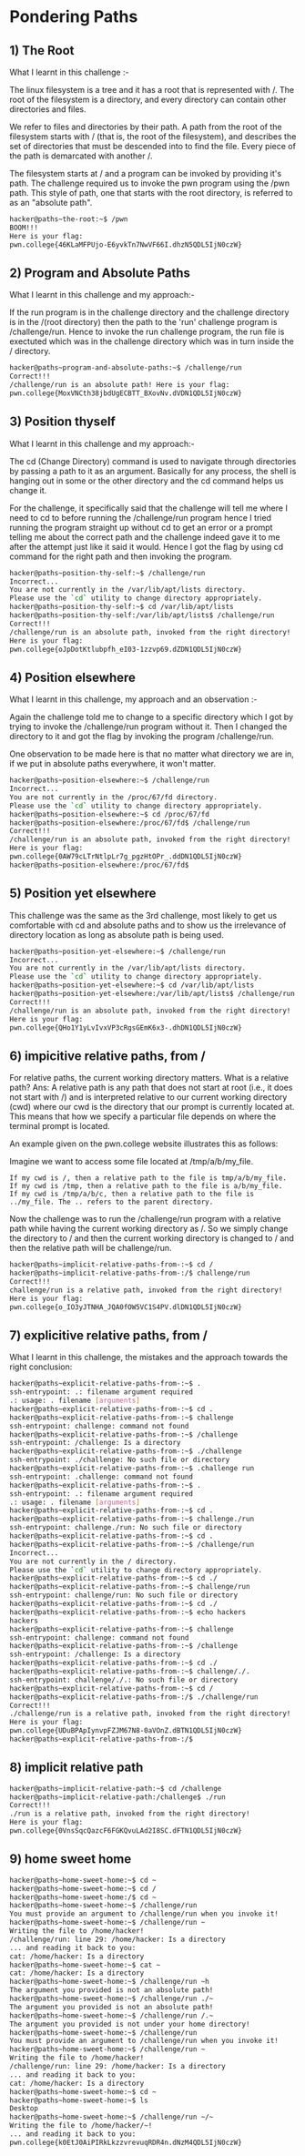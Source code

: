 # Pondering Paths

## 1) The Root
 What I learnt in this challenge :-

The linux filesystem is a tree and it has a root that is represented with /.  The root of the filesystem is a directory, and every directory can contain other directories and files.

We refer to files and directories by their path. A path from the root of the filesystem starts with / (that is, the root of the filesystem), and describes the set of directories that must be descended into to find the file. Every piece of the path is demarcated with another /.

The filesystem starts at / and a program can be invoked by providing it's path. The challenge required us to invoke the pwn program using the /pwn path. This style of path, one that starts with the root directory, is referred to as an "absolute path".

```bash
hacker@paths~the-root:~$ /pwn
BOOM!!!
Here is your flag:
pwn.college{46KLaMFPUjo-E6yvkTn7NwVF66I.dhzN5QDL5IjN0czW}
```
## 2) Program and Absolute Paths
What I learnt in this challenge and my approach:-

If the run program is in the challenge directory and the challenge directory is in the /(root directory) then the path to the 'run' challenge program is /challenge/run. Hence to invoke the run challenge program, the run file is exectuted which was in the challenge directory which was in turn inside the / directory.


```bash
hacker@paths~program-and-absolute-paths:~$ /challenge/run
Correct!!!
/challenge/run is an absolute path! Here is your flag:
pwn.college{MoxVNCth38jbdUgECBTT_BXovNv.dVDN1QDL5IjN0czW}
```

## 3) Position thyself

What I learnt in this challenge and my approach:-

The cd (Change Directory) command is used to navigate through directories by passing a path to it as an argument. Basically for any process, the shell is hanging out in some or the other directory and the cd command helps us change it.

For the challenge, it specifically said that the challenge will tell me where I need to cd to before running the /challenge/run program hence I tried running the program straight up without cd to get an error or a prompt telling me about the correct path and the challenge indeed gave it to me after the attempt just like it said it would. Hence I got the flag by using cd command for the right path and then invoking the program.
```bash
hacker@paths~position-thy-self:~$ /challenge/run
Incorrect...
You are not currently in the /var/lib/apt/lists directory.
Please use the `cd` utility to change directory appropriately.
hacker@paths~position-thy-self:~$ cd /var/lib/apt/lists
hacker@paths~position-thy-self:/var/lib/apt/lists$ /challenge/run
Correct!!!
/challenge/run is an absolute path, invoked from the right directory!
Here is your flag:
pwn.college{oJpDotKtlubpfh_eI03-1zzvp69.dZDN1QDL5IjN0czW}
```
## 4) Position elsewhere

What I learnt in this challenge, my approach and an observation :-

Again the challenge told me to change to a specific directory which I got by trying to invoke the /challenge/run program without it.
Then I changed the directory to it and got the flag by invoking the program /challenge/run.

One observation to be made here is that no matter what directory we are in, if we put in absolute paths everywhere, it won't matter.

```bash
hacker@paths~position-elsewhere:~$ /challenge/run
Incorrect...
You are not currently in the /proc/67/fd directory.
Please use the `cd` utility to change directory appropriately.
hacker@paths~position-elsewhere:~$ cd /proc/67/fd
hacker@paths~position-elsewhere:/proc/67/fd$ /challenge/run
Correct!!!
/challenge/run is an absolute path, invoked from the right directory!
Here is your flag:
pwn.college{0AW79cLTrNtlpLr7g_pgzHtOPr_.ddDN1QDL5IjN0czW}
hacker@paths~position-elsewhere:/proc/67/fd$ 
```
## 5) Position yet elsewhere 

This challenge was the same as the 3rd challenge, most likely to get us comfortable with cd and absolute paths and to show us the irrelevance of directory location as long as absolute path is being used.

```bash
hacker@paths~position-yet-elsewhere:~$ /challenge/run
Incorrect...
You are not currently in the /var/lib/apt/lists directory.
Please use the `cd` utility to change directory appropriately.
hacker@paths~position-yet-elsewhere:~$ cd /var/lib/apt/lists
hacker@paths~position-yet-elsewhere:/var/lib/apt/lists$ /challenge/run
Correct!!!
/challenge/run is an absolute path, invoked from the right directory!
Here is your flag:
pwn.college{QHo1Y1yLvIvxVP3cRgsGEmK6x3-.dhDN1QDL5IjN0czW}
```
## 6) impicitive relative paths, from /

For relative paths, the current working directory matters.
What is a relative path?
Ans: A relative path is any path that does not start at root (i.e., it does not start with /) and is interpreted relative to our current working directory (cwd) where our cwd is the directory that our prompt is currently located at.
This means that how we specify a particular file depends on where the terminal prompt is located.

An example given on the pwn.college website illustrates this as follows:

Imagine we want to access some file located at /tmp/a/b/my_file.

    If my cwd is /, then a relative path to the file is tmp/a/b/my_file.
    If my cwd is /tmp, then a relative path to the file is a/b/my_file.
    If my cwd is /tmp/a/b/c, then a relative path to the file is ../my_file. The .. refers to the parent directory.

Now the challenge was to run the /challenge/run program with a relative path while having the current working directory as /.
So we simply change the directory to / and then the current working directory is changed to / and then the relative path will be challenge/run.

```bash
hacker@paths~implicit-relative-paths-from-:~$ cd /
hacker@paths~implicit-relative-paths-from-:/$ challenge/run
Correct!!!
challenge/run is a relative path, invoked from the right directory!
Here is your flag:
pwn.college{o_IO3yJTNHA_JQA0fOW5VC1S4PV.dlDN1QDL5IjN0czW}
```
## 7) explicitive relative paths, from /

What I learnt in this challenge, the mistakes and the approach towards the right conclusion: 


```bash
hacker@paths~explicit-relative-paths-from-:~$ .
ssh-entrypoint: .: filename argument required
.: usage: . filename [arguments]
hacker@paths~explicit-relative-paths-from-:~$ cd .
hacker@paths~explicit-relative-paths-from-:~$ challenge
ssh-entrypoint: challenge: command not found
hacker@paths~explicit-relative-paths-from-:~$ /challenge
ssh-entrypoint: /challenge: Is a directory
hacker@paths~explicit-relative-paths-from-:~$ ./challenge 
ssh-entrypoint: ./challenge: No such file or directory
hacker@paths~explicit-relative-paths-from-:~$ .challenge run
ssh-entrypoint: .challenge: command not found
hacker@paths~explicit-relative-paths-from-:~$ .
ssh-entrypoint: .: filename argument required
.: usage: . filename [arguments]
hacker@paths~explicit-relative-paths-from-:~$ cd .
hacker@paths~explicit-relative-paths-from-:~$ challenge./run
ssh-entrypoint: challenge./run: No such file or directory
hacker@paths~explicit-relative-paths-from-:~$ cd .
hacker@paths~explicit-relative-paths-from-:~$ /challenge/run
Incorrect...
You are not currently in the / directory.
Please use the `cd` utility to change directory appropriately.
hacker@paths~explicit-relative-paths-from-:~$ cd ./
hacker@paths~explicit-relative-paths-from-:~$ challenge/run
ssh-entrypoint: challenge/run: No such file or directory
hacker@paths~explicit-relative-paths-from-:~$ cd ./
hacker@paths~explicit-relative-paths-from-:~$ echo hackers
hackers
hacker@paths~explicit-relative-paths-from-:~$ challenge
ssh-entrypoint: challenge: command not found
hacker@paths~explicit-relative-paths-from-:~$ /challenge
ssh-entrypoint: /challenge: Is a directory
hacker@paths~explicit-relative-paths-from-:~$ cd ./
hacker@paths~explicit-relative-paths-from-:~$ challenge/./.
ssh-entrypoint: challenge/./.: No such file or directory
hacker@paths~explicit-relative-paths-from-:~$ cd /
hacker@paths~explicit-relative-paths-from-:/$ ./challenge/run
Correct!!!
./challenge/run is a relative path, invoked from the right directory!
Here is your flag:
pwn.college{UDuBPApIynvpFZJM67N8-0aVOnZ.dBTN1QDL5IjN0czW}
hacker@paths~explicit-relative-paths-from-:/$ 
```
## 8) implicit relative path
```bash
hacker@paths~implicit-relative-path:~$ cd /challenge
hacker@paths~implicit-relative-path:/challenge$ ./run
Correct!!!
./run is a relative path, invoked from the right directory!
Here is your flag:
pwn.college{0VnsSqcQazcF6FGKQvuLAd2I8SC.dFTN1QDL5IjN0czW}
```

## 9) home sweet home 
```bash
hacker@paths~home-sweet-home:~$ cd ~
hacker@paths~home-sweet-home:~$ cd /
hacker@paths~home-sweet-home:/$ cd ~
hacker@paths~home-sweet-home:~$ /challenge/run
You must provide an argument to /challenge/run when you invoke it!
hacker@paths~home-sweet-home:~$ /challenge/run ~
Writing the file to /home/hacker!
/challenge/run: line 29: /home/hacker: Is a directory
... and reading it back to you:
cat: /home/hacker: Is a directory
hacker@paths~home-sweet-home:~$ cat ~
cat: /home/hacker: Is a directory
hacker@paths~home-sweet-home:~$ /challenge/run ~h
The argument you provided is not an absolute path!
hacker@paths~home-sweet-home:~$ /challenge/run ./~
The argument you provided is not an absolute path!
hacker@paths~home-sweet-home:~$ /challenge/run /.~
The argument you provided is not under your home directory!
hacker@paths~home-sweet-home:~$ /challenge/run
You must provide an argument to /challenge/run when you invoke it!
hacker@paths~home-sweet-home:~$ /challenge/run ~
Writing the file to /home/hacker!
/challenge/run: line 29: /home/hacker: Is a directory
... and reading it back to you:
cat: /home/hacker: Is a directory
hacker@paths~home-sweet-home:~$ cd ~
hacker@paths~home-sweet-home:~$ ls
Desktop
hacker@paths~home-sweet-home:~$ /challenge/run ~/~
Writing the file to /home/hacker/~!
... and reading it back to you:
pwn.college{k0EtJ0AiPIRkLkzzvrevuqRDR4n.dNzM4QDL5IjN0czW}
```

